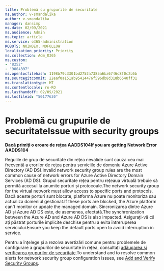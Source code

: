 ```yaml
---
title: Problemă cu grupurile de securitate
ms.author: v-smandalika
author: v-smandalika
manager: dansimp
ms.date: 02/09/2021
ms.audience: Admin
ms.topic: article
ms.service: o365-administration
ROBOTS: NOINDEX, NOFOLLOW
localization_priority: Priority
ms.collection: Adm_O365
ms.custom:
- "8252"
- "9004397"
ms.openlocfilehash: 1198b79c3301bd2752a7385a6ba6746c8f0c2b5b
ms.sourcegitcommit: 22eaf0a151ab95414476f596db8d318b6540ff31
ms.translationtype: MT
ms.contentlocale: ro-RO
ms.lasthandoff: 02/09/2021
ms.locfileid: "50177630"
---
```

# <a name="issue-with-security-groups"></a><span data-ttu-id="4fd78-102">Problemă cu grupurile de securitate</span><span class="sxs-lookup"><span data-stu-id="4fd78-102">Issue with security groups</span></span>

<span data-ttu-id="4fd78-103">**Dacă primiți o eroare de rețea AADDS104**</span><span class="sxs-lookup"><span data-stu-id="4fd78-103">**If you are getting Network Error AADDS104**</span></span>

<span data-ttu-id="4fd78-104">Regulile de grup de securitate din rețea nevalide sunt cauza cea mai frecventă a erorilor de rețea pentru serviciile de domeniu Azure Active Directory (AD DS).</span><span class="sxs-lookup"><span data-stu-id="4fd78-104">Invalid network security group rules are the most common cause of network errors for Azure Active Directory Domain Services (AD DS).</span></span> <span data-ttu-id="4fd78-105">Grupul securitate rețea pentru rețeaua virtuală trebuie să permită accesul la anumite porturi și protocoale.</span><span class="sxs-lookup"><span data-stu-id="4fd78-105">The network security group for the virtual network must allow access to specific ports and protocols.</span></span> <span data-ttu-id="4fd78-106">Dacă aceste porturi sunt blocate, platforma Azure nu poate monitoriza sau actualiza domeniul gestionat.</span><span class="sxs-lookup"><span data-stu-id="4fd78-106">If these ports are blocked, the Azure platform can't monitor or update the managed domain.</span></span> <span data-ttu-id="4fd78-107">Sincronizarea dintre Azure AD și Azure AD DS este, de asemenea, afectată.</span><span class="sxs-lookup"><span data-stu-id="4fd78-107">The synchronization between the Azure AD and Azure AD DS is also impacted.</span></span> <span data-ttu-id="4fd78-108">Asigurați-vă că ați păstrat porturile implicite deschise pentru a evita întreruperea serviciului.</span><span class="sxs-lookup"><span data-stu-id="4fd78-108">Ensure you keep the default ports open to avoid interruption in service.</span></span>

<span data-ttu-id="4fd78-109">Pentru a înțelege și a rezolva avertizări comune pentru problemele de configurare a grupurilor de securitate în rețea, consultați [adăugarea și verificarea grupurilor de securitate](https://docs.microsoft.com/azure/active-directory-domain-services/alert-nsg#verify-and-edit-existing-security-rules).</span><span class="sxs-lookup"><span data-stu-id="4fd78-109">To understand and to resolve common alerts for network security group configuration issues, see [Add and Verify Security Groups](https://docs.microsoft.com/azure/active-directory-domain-services/alert-nsg#verify-and-edit-existing-security-rules).</span></span>
